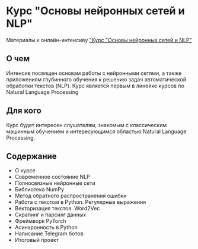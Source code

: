 # Курс "Основы нейронных сетей и NLP" 
Материалы к онлайн-интенсиву ["Курс "Основы нейронных сетей и NLP"](https://stepik.org/a/180984)

## О чем
Интенсив посвящен основам работы с нейронными сетями, а также приложениям глубинного обучения к решению задач автоматической обработки текстов (NLP). Курс является первым в линейке курсов по Natural Language Processing

## Для кого
Курс будет интересен слушателям, знакомым с классическим машинным обучением и интересующимся областью Natural Language Processing.

## Содержание
- О курсе
- Современное состояние NLP
- Полносвязные нейронные сети
- Библиотека NumPy
- Метод обратного распространения ошибки
- Работа с текстом в Python. Регулярные выражения
- Векторизация текстов. Word2Vec
- Скрапинг и парсинг данных
- Фреймворк PyTorch
- Асинхронность в Python
- Написание Telegram ботов
- Итоговый проект
